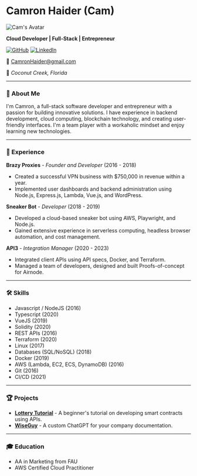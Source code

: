 # Camron Haider (Cam)

![Cam's Avatar](https://media.licdn.com/dms/image/D4E03AQEuR9RwkwD3rA/profile-displayphoto-shrink_400_400/0/1675529539556?e=1684972800&v=beta&t=tiy_3JyccraIEwPKVVit4U6DeIWlWMcjJEGIlliXtDI)

**Cloud Developer | Full-Stack | Entrepreneur**

[![GitHub](https://img.shields.io/badge/-GitHub-black?logo=github)](https://github.com/camronh) [![LinkedIn](https://img.shields.io/badge/-LinkedIn-blue?logo=linkedin)](https://www.linkedin.com/in/camronhaider)

📧 CamronHaider@gmail.com

📍 _Coconut Creek, Florida_

---

### 👋 About Me

I'm Camron, a full-stack software developer and entrepreneur with a passion for building innovative solutions. I have experience in backend development, cloud computing, blockchain technology, and creating user-friendly interfaces. I'm a team player with a workaholic mindset and enjoy learning new technologies.

---

### 💼 Experience

**Brazy Proxies** - _Founder and Developer_ (2016 - 2018)

- Created a successful VPN business with $750,000 in revenue within a year.
- Implemented user dashboards and backend administration using Node.js, Express.js, Lambda, Vue.js, and WordPress.

**Sneaker Bot** - _Developer_ (2018 - 2019)

- Developed a cloud-based sneaker bot using AWS, Playwright, and Node.js.
- Gained extensive experience in serverless computing, headless browser automation, and cost management.

**API3** - _Integration Manager_ (2020 - 2023)

- Integrated client APIs using API specs, Docker, and Terraform.
- Managed a team of developers, designed and built Proofs-of-concept for Airnode.

---

### 🛠 Skills

- Javascript / NodeJS (2016)
- Typescript (2020)
- VueJS (2019)
- Solidity (2020)
- REST APIs (2016)
- Terraform (2020)
- Linux (2017)
- Databases (SQL/NoSQL) (2018)
- Docker (2019)
- AWS (Lambda, EC2, ECS, DynamoDB) (2016)
- Git (2016)
- CI/CD (2021)

---

### 🏆 Projects

- **[Lottery Tutorial](https://github.com/camronh/Lottery-Tutorial)** - A beginner's tutorial on developing smart contracts using APIs.
- **[WiseGuy](https://www.wiseguyai.com/)** - A custom ChatGPT for your company documentation.

---

### 🎓 Education

- AA in Marketing from FAU
- AWS Certified Cloud Practitioner
